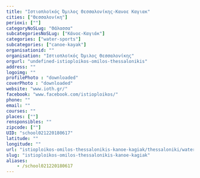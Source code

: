 ```yaml
---
title: "Ιστιοπλοϊκός Όμιλος Θεσσαλονίκης-Κανοε Καγιακ"
cities: ["Θεσσαλονίκη"]
perioxi: [""]
categoryNoSLug: "Θάλασσα"
subcategoriesNoSLug: ["Κάνοε-Καγιάκ"]
categories: ["water-sports"]
subcategories: ["canoe-kayak"]
organisationid: ""
organisation: "Ιστιοπλοϊκός Όμιλος Θεσσαλονίκης"
orgurl: "undefined-istioploikos-omilos-thessalonikis"
address: ""
logoimg: ""
profilePhoto : "downloaded"
coverPhoto : "downloaded"
website: "www.ioth.gr/"
facebook: "www.facebook.com/istioploikos/"
phone: ""
email: ""
courses: ""
places: [""]
rensponsibles: ""
zipcode: [""]
UID: "school021220180617"
latitude: ""
longitude: ""
url: "istioploikos-omilos-thessalonikis-kanoe-kagiak/thessaloniki/water-sports/canoe-kayak"
slug: "istioploikos-omilos-thessalonikis-kanoe-kagiak"
aliases:
    - /school021220180617
---
```





